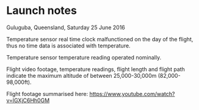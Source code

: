 # Launch notes

Guluguba, Queensland, Saturday 25 June 2016

Temperature sensor real time clock malfunctioned on the day of the flight, thus no time data is associated with temperature.

Temperature sensor temperature reading operated nominally.

Flight video footage, temperature readings, flight length and flight path indicate the maximum altitude of between 25,000-30,000m (82,000-98,000ft).

Flight footage summarised here: https://www.youtube.com/watch?v=lGXjC6Hh0GM
